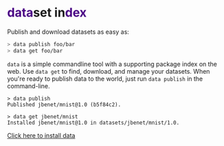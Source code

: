 <!-- title: data -->
<!-- description: data - package manager for datasets -->

# <span style="color:#4C0286">data</span>set in<span style="color:#4C0286">dex</span>


Publish and download datasets as easy as:

```sh
> data publish foo/bar
> data get foo/bar
```

`data` is a simple commandline tool with a supporting package index on the web. Use `data get` to find, download, and manage your datasets. When you're ready to publish data to the world, just run `data publish` in the command-line.

```
> data publish
Published jbenet/mnist@1.0 (b5f84c2).

> data get jbenet/mnist
Installed jbenet/mnist@1.0 in datasets/jbenet/mnist/1.0.
```

<div><a href="/doc/install" class="btn btn-success btn-lg">
<i class="icon-download"></i>
Click here to install data
</a></div>
